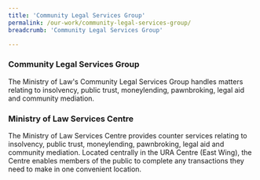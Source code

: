 ```yaml
---
title: 'Community Legal Services Group'
permalink: /our-work/community-legal-services-group/
breadcrumb: 'Community Legal Services Group'

---
```



### **Community Legal Services Group**

The Ministry of Law's Community Legal Services Group handles matters relating to insolvency, public trust, moneylending, pawnbroking, legal aid and community mediation.


### **Ministry of Law Services Centre**

The Ministry of Law Services Centre provides counter services relating to insolvency, public trust, moneylending, pawnbroking, legal aid and community mediation. Located centrally in the URA Centre (East Wing), the Centre enables members of the public to complete any transactions they need to make in one convenient location.

